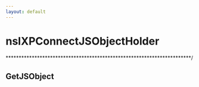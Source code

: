 ```yaml
---
layout: default
---
```


# nsIXPConnectJSObjectHolder #
***********************************************************************/

## GetJSObject ##
